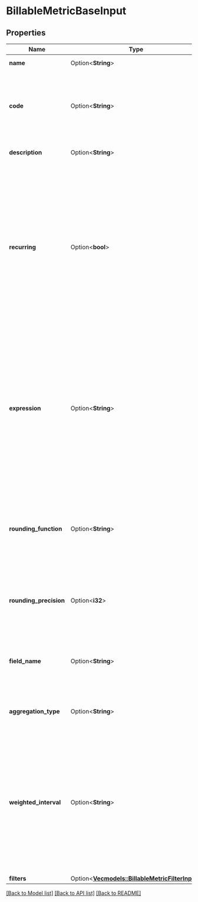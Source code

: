 # BillableMetricBaseInput

## Properties

Name | Type | Description | Notes
------------ | ------------- | ------------- | -------------
**name** | Option<**String**> | Name of the billable metric. | [optional]
**code** | Option<**String**> | Unique code used to identify the billable metric associated with the API request. This code associates each event with the correct metric. | [optional]
**description** | Option<**String**> | Internal description of the billable metric. | [optional]
**recurring** | Option<**bool**> | Defines if the billable metric is persisted billing period over billing period.  - If set to `true`: the accumulated number of units calculated from the previous billing period is persisted to the next billing period. - If set to `false`: the accumulated number of units is reset to 0 at the end of the billing period. - If not defined in the request, default value is `false`. | [optional]
**expression** | Option<**String**> | Expression used to calculate the event units. The expression is evalutated for each event and the result is then used to calculate the total aggregated units. Accepted function are `ceil`, `concat` and `round` as well as `+`, `-`, `\\` and `*` operations. Round is accepting an optional second parameter to specify the number of decimal.  | [optional]
**rounding_function** | Option<**String**> | Refers to the numeric value or mathematical expression that will be rounded based on the calculated number of billing units. Possible values are `round`, `ceil` and `floor`. | [optional]
**rounding_precision** | Option<**i32**> | Specifies the number of decimal places to which the `rounding_function` will be rounded. It can be a positive or negative value. | [optional]
**field_name** | Option<**String**> | Property of the billable metric used for aggregating usage data. This field is not required for `count_agg`. | [optional]
**aggregation_type** | Option<**String**> | Aggregation method used to compute usage for this billable metric. | [optional]
**weighted_interval** | Option<**String**> | Parameter exclusively utilized in conjunction with the `weighted_sum` aggregation type. It serves to adjust the aggregation result by assigning weights and proration to the result based on time intervals. When this field is not provided, the default time interval is assumed to be in `seconds`. | [optional]
**filters** | Option<[**Vec<models::BillableMetricFilterInput>**](BillableMetricFilterInput.md)> |  | [optional]

[[Back to Model list]](../README.md#documentation-for-models) [[Back to API list]](../README.md#documentation-for-api-endpoints) [[Back to README]](../README.md)



